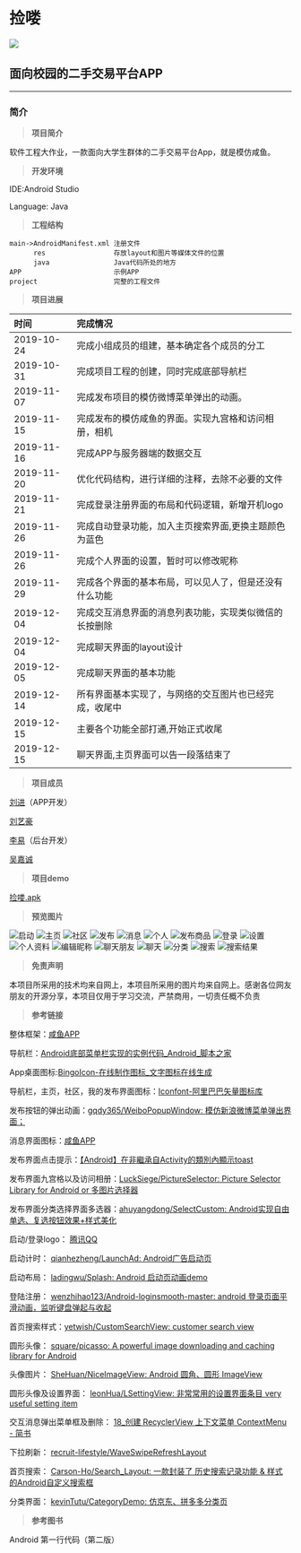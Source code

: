 # 捡喽

![](./image/icon.png)

## 面向校园的二手交易平台APP ##

***


### **简介** ###

> **项目简介**

软件工程大作业，一款面向大学生群体的二手交易平台App，就是模仿咸鱼。

> **开发环境**

IDE:Android Studio

Language: Java

> **工程结构**

    main->AndroidManifest.xml 注册文件
	      res                 存放layout和图片等媒体文件的位置
          java                Java代码所处的地方
	APP                       示例APP
    project                   完整的工程文件

> **项目进展**

| 时间        | 完成情况                                       |
| :----------|:------------------------------------------------|
| 2019-10-24 | 完成小组成员的组建，基本确定各个成员的分工           |
| 2019-10-31 | 完成项目工程的创建，同时完成底部导航栏               |
| 2019-11-07 | 完成发布项目的模仿微博菜单弹出的动画。				   |
| 2019-11-15 | 完成发布的模仿咸鱼的界面。实现九宫格和访问相册，相机   |
| 2019-11-16 | 完成APP与服务器端的数据交互                        |
| 2019-11-20 | 优化代码结构，进行详细的注释，去除不必要的文件        |
| 2019-11-21 | 完成登录注册界面的布局和代码逻辑，新增开机logo       |
| 2019-11-26 | 完成自动登录功能，加入主页搜索界面,更换主题颜色为蓝色 |
| 2019-11-26 | 完成个人界面的设置，暂时可以修改昵称                |
| 2019-11-29 | 完成各个界面的基本布局，可以见人了，但是还没有什么功能 |
| 2019-12-04 | 完成交互消息界面的消息列表功能，实现类似微信的长按删除 |
| 2019-12-04 | 完成聊天界面的layout设计                          |
| 2019-12-05 | 完成聊天界面的基本功能                             |
| 2019-12-14 | 所有界面基本实现了，与网络的交互图片也已经完成，收尾中 |
| 2019-12-15 | 主要各个功能全部打通,开始正式收尾                   |
| 2019-12-15 | 聊天界面,主页界面可以告一段落结束了                 |
> **项目成员**

[刘进](https://github.com/1059024691)（APP开发）

[刘艺豪](#)

[李易](#)（后台开发）

[吴嘉诚](#)

> **项目demo**

[捡喽.apk](./APP/捡喽.apk)

> **预览图片**

![启动](./image/start.jpg)
![主页](./image/index.jpg)
![社区](./image/shequ.jpg)
![发布](./image/publish.jpg)
![消息](./image/message.jpg)
![个人](./image/my.jpg)
![发布商品](./image/publish_good.jpg)
![登录](./image/login.jpg)
![设置](./image/setting.png)
![个人资料](./image/setting_person.png)
![编辑昵称](./image/edit_name.jpg)
![聊天朋友](./image/friend.jpg)
![聊天](./image/chat.jpg)
![分类](./image/classfiy.jpg)
![搜索](./image/search.jpg)
![搜索结果](./image/search_result.jpg)

> **免责声明**

本项目所采用的技术均来自网上，本项目所采用的图片均来自网上。感谢各位网友朋友的开源分享，本项目仅用于学习交流，严禁商用，一切责任概不负责

> **参考链接**

整体框架：[咸鱼APP](https://2.taobao.com/)

导航栏：[Android底部菜单栏实现的实例代码_Android_脚本之家](https://www.jb51.net/article/140081.htm)

App桌面图标:[BingoIcon-在线制作图标_文字图标在线生成](https://bingoicon.com/font)

导航栏，主页，社区，我的发布界面图标：[Iconfont-阿里巴巴矢量图标库](https://www.iconfont.cn/collections/detail?spm=a313x.7781069.1998910419.d9df05512&cid=33)

发布按钮的弹出动画：[gqdy365/WeiboPopupWindow: 模仿新浪微博菜单弹出界面；](https://github.com/gqdy365/WeiboPopupWindow)

消息界面图标：[咸鱼APP](https://2.taobao.com/)

发布界面点击提示：[【Android】在非繼承自Activity的類別內顯示toast](https://medium.com/@leowang0308/android-%E5%9C%A8%E9%9D%9E%E7%B9%BC%E6%89%BF%E8%87%AAactivity%E7%9A%84%E9%A1%9E%E5%88%A5%E5%85%A7%E9%A1%AF%E7%A4%BAtoast-457b3a677ced)

发布界面九宫格以及访问相册：[LuckSiege/PictureSelector: Picture Selector Library for Android  or 多图片选择器](https://github.com/LuckSiege/PictureSelector)

发布界面分类选择界面多选器：[ahuyangdong/SelectCustom: Android实现自由单选、复选按钮效果+样式美化](https://github.com/ahuyangdong/SelectCustom)

启动/登录logo： [腾讯QQ](https://im.qq.com/pcqq/)

启动计时： [qianhezheng/LaunchAd: Android广告启动页](https://github.com/qianhezheng/LaunchAd)

启动布局： [ladingwu/Splash: Android 启动页动画demo](https://github.com/ladingwu/Splash)

登陆注册： [wenzhihao123/Android-loginsmooth-master: android 登录页面平滑动画，监听键盘弹起与收起](https://github.com/wenzhihao123/Android-loginsmooth-master)

首页搜索样式：[yetwish/CustomSearchView: customer search view](https://github.com/yetwish/CustomSearchView)

圆形头像： [square/picasso: A powerful image downloading and caching library for Android](https://github.com/square/picasso)

头像图片： [SheHuan/NiceImageView: Android 圆角、圆形 ImageView](https://github.com/SheHuan/NiceImageView)

圆形头像及设置界面： [leonHua/LSettingView: 非常常用的设置界面条目 very useful setting item](https://github.com/leonHua/LSettingView)

交互消息弹出菜单框及删除： [18_创建 RecyclerView 上下文菜单 ContextMenu - 简书](https://www.jianshu.com/p/38f935009c14)

下拉刷新： [recruit-lifestyle/WaveSwipeRefreshLayout](https://github.com/recruit-lifestyle/WaveSwipeRefreshLayout)

首页搜索： [Carson-Ho/Search_Layout: 一款封装了 历史搜索记录功能 &amp; 样式 的Android自定义搜索框](https://github.com/Carson-Ho/Search_Layout)

分类界面： [kevinTutu/CategoryDemo: 仿京东、拼多多分类页](https://github.com/kevinTutu/CategoryDemo)

> **参考图书**

Android 第一行代码（第二版）
